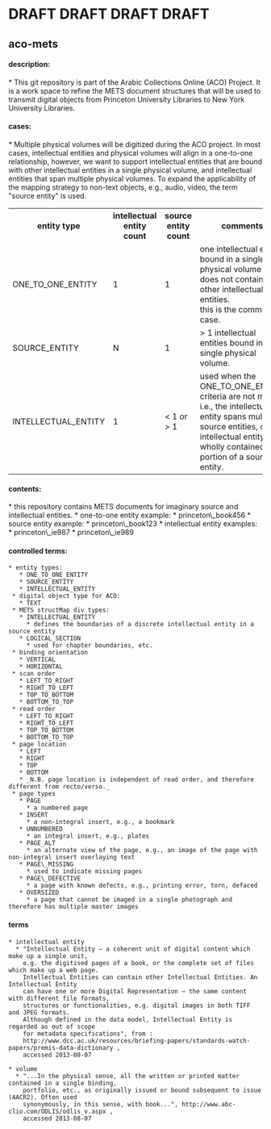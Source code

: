 <h1>DRAFT DRAFT DRAFT DRAFT</h1>

aco-mets
---

<h4>description:</h4>
 * This git repository is part of the Arabic Collections Online (ACO) Project. It is a work space to refine the METS document structures that will be used to transmit digital objects from Princeton University Libraries to New York University Libraries.

 
<h4>cases:</h4>
 * Multiple physical volumes will be digitized during the ACO project. In most cases, intellectual entities and physical volumes will align in a one-to-one relationship, however, we want to support intellectual entities that are bound with other intellectual entities in a single physical volume, and intellectual entities that span multiple physical volumes. To expand the applicability of the mapping strategy to non-text objects, e.g., audio, video, the term "source entity" is used.
<table>
<tr><th>entity type</th><th>intellectual entity count</th><th>source entity count</th><th>comments</th></tr>
<tr><td>ONE_TO_ONE_ENTITY</td><td>1</td><td>1</td><td>one intellectual entity bound in a single physical volume that does not contain any other intellectual entities.<br />this is the common case.</td></tr>
<tr><td>SOURCE_ENTITY</td><td>N</td><td>1</td><td>&gt; 1 intellectual entities bound in a single physical volume.</td></tr>
<tr><td>INTELLECTUAL_ENTITY</td><td>1</td><td>&lt; 1 or &gt; 1</td><td>used when the ONE_TO_ONE_ENTITY criteria are not met, i.e., the intellectual entity spans multiple source entities, or the intellectual entity is wholly contained in a portion of a source entity.</td></tr>
</table>
	
<h4>contents:</h4>
 * this repository contains METS documents for imaginary source and intellectual entities.
 * one-to-one entity example:
   * princeton\_book456
 * source entity example:
   * princeton\_book123
 * intellectual entity examples:
   * princeton\_ie987
   * princeton\_ie989


#### controlled terms:
```
* entity types:
   * ONE_TO_ONE_ENTITY  
   * SOURCE_ENTITY  
   * INTELLECTUAL_ENTITY  
 * digital object type for ACO:  
   * TEXT  
 * METS structMap div types:
   * INTELLECTUAL_ENTITY
     * defines the boundaries of a discrete intellectual entity in a source entity
   * LOGICAL_SECTION
     * used for chapter boundaries, etc.
 * binding orientation
   * VERTICAL
   * HORIZONTAL
 * scan order
   * LEFT_TO_RIGHT
   * RIGHT_TO_LEFT
   * TOP_TO_BOTTOM
   * BOTTOM_TO_TOP
 * read order
   * LEFT_TO_RIGHT
   * RIGHT_TO_LEFT
   * TOP_TO_BOTTOM
   * BOTTOM_TO_TOP
 * page location
   * LEFT
   * RIGHT
   * TOP
   * BOTTOM
   * _N.B. page location is independent of read order, and therefore different from recto/verso._
 * page types
   * PAGE
     * a numbered page
   * INSERT
     * a non-integral insert, e.g., a bookmark
   * UNNUMBERED
     * an integral insert, e.g., plates
   * PAGE_ALT
     * an alternate view of the page, e.g., an image of the page with non-integral insert overlaying text
   * PAGE\_MISSING
     * used to indicate missing pages
   * PAGE\_DEFECTIVE
     * a page with known defects, e.g., printing error, torn, defaced
   * OVERSIZED
     * a page that cannot be imaged in a single photograph and therefore has multiple master images
```    
#### terms
```
* intellectual entity
  * "Intellectual Entity — a coherent unit of digital content which make up a single unit, 
    e.g. the digitised pages of a book, or the complete set of files which make up a web page. 
    Intellectual Entities can contain other Intellectual Entities. An Intellectual Entity 
    can have one or more Digital Representation — the same content with different file formats, 
    structures or functionalities, e.g. digital images in both TIFF and JPEG formats. 
    Although defined in the data model, Intellectual Entity is regarded as out of scope 
    for metadata specifications", from : 
    http://www.dcc.ac.uk/resources/briefing-papers/standards-watch-papers/premis-data-dictionary , 
    accessed 2013-08-07
  
* volume
  * "...In the physical sense, all the written or printed matter contained in a single binding, 
    portfolio, etc., as originally issued or bound subsequent to issue (AACR2). Often used 
    synonymously, in this sense, with book...", http://www.abc-clio.com/ODLIS/odlis_v.aspx , 
    accessed 2013-08-07
```
